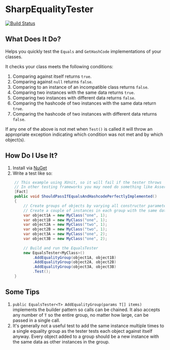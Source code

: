 # SharpEqualityTester

[![Build Status](https://travis-ci.org/Choc13/SharpEqualsTester.svg?branch=master)](https://travis-ci.org/Choc13/SharpEqualsTester)

## What Does It Do?
Helps you quickly test the `Equals` and `GetHashCode` implementations of your classes.

It checks your class meets the following conditions:

1. Comparing against itself returns `true`.
2. Comparing against `null` returns `false`.
3. Comparing to an instance of an incompatible class returns `false`.
4. Comparing two instances with the same data returns `true`.
5. Comparing two instances with different data returns `false`.
6. Comparing the hashcode of two instances with the same data return `true`.
7. Comparing the hashcode of two instances with different data returns `false`.

If any one of the above is not met when `Test()` is called it will throw an appropriate exception indicating which condition was not met and by which object(s).

## How Do I Use It?
1. Install via [NuGet](https://www.nuget.org/packages/SharpEqualsTester/)
2. Write a test like so:

```csharp
    // This example using XUnit, so it will fail if the tester throws
    // In other testing frameworks you may need do something like Assert.DoesNotThrow(() => tester.Test());
    [Fact]
    public void ShouldPassIfEqualsAndHashcodePerfectlyImplemented()
    {
        // Create groups of objects by varying all constructor parameters
        // Create a couple of instances in each group with the same data
        var object1A = new MyClass("one", 1);
        var object1B = new MyClass("one", 1);
        var object2A = new MyClass("two", 1);
        var object2B = new MyClass("two", 1);
        var object3A = new MyClass("one", 2);
        var object3B = new MyClass("one", 2);
        
        // Build and run the EqualsTester
        new EqualsTester<MyClass>()
            .AddEqualityGroup(object1A, object1B)
            .AddEqualityGroup(object2A, object2B)
            .AddEqualityGroup(object3A, object3B)
            .Test();
    }
```

## Some Tips
1. `public EqualsTester<T> AddEqualityGroup(params T[] items)` implements the builder pattern so calls can be chained. It also accepts any number of `T` so the entire group, no matter how large, can be passed in a single call.
2. It's generally not a useful test to add the same instance multiple times to a single equality group as the tester tests each object against itself anyway. Every object added to a group should be a new instance with the same data as other instances in the group.
